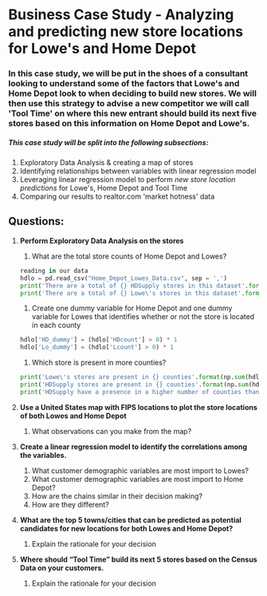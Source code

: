# Business Case Study - Analyzing and predicting new store locations for Lowe's and Home Depot

### In this case study, we will be put in the shoes of a consultant looking to understand some of the factors that Lowe's and Home Depot look to when deciding to build new stores. We will then use this strategy to advise a new competitor we will call 'Tool Time' on where this new entrant should build its next five stores based on this information on Home Depot and Lowe's.

##### This case study will be split into the following subsections:

1. Exploratory Data Analysis & creating a map of stores
1. Identifying relationships between variables with linear regression model 
1. Leveraging linear regression model to perform _new store location predictions_ for Lowe's, Home Depot and Tool Time 
1. Comparing our results to realtor.com 'market hotness' data 


## Questions:
1. **Perform Exploratory Data Analysis on the stores**
	1. What are the total store counts of Home Depot and Lowes?

	```python
	reading in our data 
	hdlo = pd.read_csv("Home_Depot_Lowes_Data.csv", sep = ',')
	print('There are a total of {} HDSupply stores in this dataset'.format(np.sum(hdlo.HDcount)))
	print('There are a total of {} Lowe\'s stores in this dataset'.format(np.sum(hdlo.Lcount)))
	```

	1. Create one dummy variable for Home Depot and one dummy variable for Lowes
that identifies whether or not the store is located in each county

	```python
	hdlo['HD_dummy'] = (hdlo['HDcount'] > 0) * 1
	hdlo['Lo_dummy'] = (hdlo['Lcount'] > 0) * 1
	```

	1. Which store is present in more counties?

	```python
	print('Lowe\'s stores are present in {} counties'.format(np.sum(hdlo.Lo_dummy)))
	print('HDSupply stores are present in {} counties'.format(np.sum(hdlo.HD_dummy)))
	print('HDSupply have a presence in a higher number of counties than do Lowe\'s stores')
	```

1. **Use a United States map with FIPS locations to plot the store locations of both Lowes
and Home Depot**
	1. What observations can you make from the map?

1. **Create a linear regression model to identify the correlations among the variables.**
	1. What customer demographic variables are most import to Lowes?
	1. What customer demographic variables are most import to Home Depot?
	1. How are the chains similar in their decision making?
	1. How are they different?

1. **What are the top 5 towns/cities that can be predicted as potential candidates for new
locations for both Lowes and Home Depot?**
	1. Explain the rationale for your decision

1. **Where should “Tool Time” build its next 5 stores based on the Census Data on your
customers.**
	1. Explain the rationale for your decision

